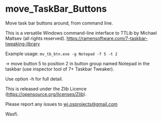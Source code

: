 # move_TaskBar_Buttons
Move task bar buttons around, from command line.

This is a versatile Windows command-line interface to TTLib by Michael Maltsev (all rights reserved).
https://ramensoftware.com/7-taskbar-tweaking-library

Example usage:  `mv_tb_btn.exe -g Notepad -f 5 -t 2`

-> move button 5 to position 2 in button group named Notepad in the taskbar (use inspector tool of 7+ Taskbar Tweaker).

Use option -h for full detail.


This is released under the Zlib Licence (https://opensource.org/licenses/Zlib).

Please report any issues to wj.osprojects@gmail.com

Wasfi.
